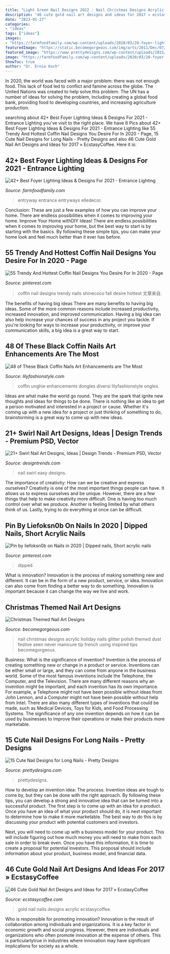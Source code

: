 ```yaml
---
title: "Light Green Nail Designs 2022 : Nail Christmas Designs Acrylic Holiday Nails Glitter Polish Themed Dust Festive Seen Never Manicure Tip French Using Inspired Tips Becomegorgeous"
description: "46 cute gold nail art designs and ideas for 2017 » ecstasycoffee"
date: "2023-01-27"
categories:
- "ideas"
tags: ["ideas"]
images:
- "https://farmfoodfamily.com/wp-content/uploads/2020/03/20-foyer-lighting-ideas-650x970.jpg"
featuredImage: "https://static.becomegorgeous.com/img/arts/2011/Dec/07/6149/christmas_nails6.jpg"
featured_image: "https://www.prettydesigns.com/wp-content/uploads/2015/08/15-cute-nail-designs-for-long-nails6.jpg"
image: "https://farmfoodfamily.com/wp-content/uploads/2020/03/20-foyer-lighting-ideas-650x970.jpg"
ShowToc: true
author: "Dr. Ernie Koch"
---
```



In 2020, the world was faced with a major problem: there was not enough food. This lack of food led to conflict and famine across the globe. The United Nations was created to help solve this problem. The UN has a number of ideas for solving the problem, including creating a global food bank, providing food to developing countries, and increasing agriculture production.

	

		
searching about 42+ Best Foyer Lighting Ideas &amp; Designs For 2021 - Entrance Lighting you've visit to the right place. We have 8 Pics about 42+ Best Foyer Lighting Ideas &amp; Designs For 2021 - Entrance Lighting like 55 Trendy And Hottest Coffin Nail Designs You Desire For In 2020 - Page, 15 Cute Nail Designs for Long Nails - Pretty Designs and also 46 Cute Gold Nail Art Designs and Ideas for 2017 » EcstasyCoffee. Here it is:
		
    
## 42+ Best Foyer Lighting Ideas &amp; Designs For 2021 - Entrance Lighting

<img loading=lazy src="https://farmfoodfamily.com/wp-content/uploads/2020/03/20-foyer-lighting-ideas-650x970.jpg" onerror="this.onerror=null;this.src='https://tse2.mm.bing.net/th?id=OIP.-CzZ8b0n1GC2BzqH_8sHUwHaLD&amp;pid=15.1';" alt="42+ Best Foyer Lighting Ideas &amp; Designs For 2021 - Entrance Lighting">

_Source: farmfoodfamily.com_

>entryway entrance entryways elledecor. 

	

Conclusion: These are just a few examples of how you can improve your home. There are endless possibilities when it comes to improving your home.
Improve Your Home withDIY Ideas!
There are endless possibilities when it comes to improving your home, but the best way to start is by starting with the basics. By following these simple tips, you can make your home look and feel much better than it ever has before.

    
## 55 Trendy And Hottest Coffin Nail Designs You Desire For In 2020 - Page

<img loading=lazy src="https://i.pinimg.com/736x/11/2c/e3/112ce3bc00968e3760d133586a3947e3.jpg" onerror="this.onerror=null;this.src='https://tse2.mm.bing.net/th?id=OIP.9Fs5zKijlEpWB0rpR8dztwHaHa&amp;pid=15.1';" alt="55 Trendy And Hottest Coffin Nail Designs You Desire For In 2020 - Page">

_Source: pinterest.com_

>coffin nail designs trendy nails shinecoco fall desire hottest 文章来自. 

	

The benefits of having big ideas
There are many benefits to having big ideas. Some of the more common reasons include increased productivity, increased innovation, and improved communication. Having a big idea can also help increase your chances of success in any project you tackle. If you're looking for ways to increase your productivity, or improve your communication skills, a big idea is a great way to start.

    
## 48 Of These Black Coffin Nails Art Enhancements Are The Most

<img loading=lazy src="https://lilyfashionstyle.com/wp-content/uploads/2020/03/47.jpg" onerror="this.onerror=null;this.src='https://tse2.mm.bing.net/th?id=OIP.1eC8rJ4ZOGQ48g8czPWKSwHaKw&amp;pid=15.1';" alt="48 of These Black Coffin Nails Art Enhancements are The Most">

_Source: lilyfashionstyle.com_

>coffin unghie enhancements dongles diversi lilyfashionstyle ongles. 

	

Ideas are what make the world go round. They are the spark that ignite new thoughts and ideas for things to be done. There is nothing like an idea to get a person motivated and interested in a project or cause. Whether it's coming up with a new idea for a project or just thinking of something to do, brainstorming is a great way to come up with new ideas.

    
## 21+ Swirl Nail Art Designs, Ideas | Design Trends - Premium PSD, Vector

<img loading=lazy src="https://images.designtrends.com/wp-content/uploads/2016/08/30183458/Easy-Swirl-Nail-Art.jpg" onerror="this.onerror=null;this.src='https://tse2.mm.bing.net/th?id=OIP.sSV4CqxMFcwwSjYG_OPKSwHaHa&amp;pid=15.1';" alt="21+ Swirl Nail Art Designs, Ideas | Design Trends - Premium PSD, Vector">

_Source: designtrends.com_

>nail swirl easy designs. 

	

The importance of creativity: How can we be creative and express ourselves?
Creativity is one of the most important things people can have. It allows us to express ourselves and be unique. However, there are a few things that help to make creativity more difficult. One is having too much control over what we produce. Another is feeling limited by what others think of us. Lastly, trying to do everything at once can be difficult.

    
## Pin By Liefoksn0b On Nails In 2020 | Dipped Nails, Short Acrylic Nails

<img loading=lazy src="https://i.pinimg.com/736x/8d/59/45/8d5945228bd359e18e74cc8b10cc1a28.jpg" onerror="this.onerror=null;this.src='https://tse2.mm.bing.net/th?id=OIP.PTqGdAKr98QnThpVdpdplgHaJ3&amp;pid=15.1';" alt="Pin by liefoksn0b on Nails in 2020 | Dipped nails, Short acrylic nails">

_Source: pinterest.com_

>dipped. 

	

What is innovation?
Innovation is the process of making something new and different. It can be in the form of a new product, service, or idea. Innovation can also come from finding a better way to do something. Innovation is important because it can change the way we live and work.

    
## Christmas Themed Nail Art Designs

<img loading=lazy src="https://static.becomegorgeous.com/img/arts/2011/Dec/07/6149/christmas_nails6.jpg" onerror="this.onerror=null;this.src='https://tse3.mm.bing.net/th?id=OIP.8CNNJKaRPd6htCMTts_p_gHaJ6&amp;pid=15.1';" alt="Christmas Themed Nail Art Designs">

_Source: becomegorgeous.com_

>nail christmas designs acrylic holiday nails glitter polish themed dust festive seen never manicure tip french using inspired tips becomegorgeous. 

	

Business: What is the significance of invention?
Invention is the process of creating something new or change in a product or service. Inventions can be either small or large, and they can come from anyone in the business world. Some of the most famous inventions include the Telephone, the Computer, and the Television. There are many different reasons why an invention might be important, and each invention has its own importance. For example, a Telephone might not have been possible without ideas from John Lennon, and a Computer might not have been possible without help from Intel. 
There are also many different types of inventions that could be made, such as Medical Devices, Toys for Kids, and Food Processing Systems. The significance of any one invention depends on how it can be used by businesses to improve their operations or make their products more marketable.

    
## 15 Cute Nail Designs For Long Nails - Pretty Designs

<img loading=lazy src="https://www.prettydesigns.com/wp-content/uploads/2015/08/15-cute-nail-designs-for-long-nails6.jpg" onerror="this.onerror=null;this.src='https://tse4.mm.bing.net/th?id=OIP.Wog-KKdNHFmDGMmK3LPLgAHaJ6&amp;pid=15.1';" alt="15 Cute Nail Designs for Long Nails - Pretty Designs">

_Source: prettydesigns.com_

>prettydesigns. 

	

How to develop an invention idea: The process.
Invention ideas are tough to come by, but they can be done with the right approach. By following these tips, you can develop a strong and innovative idea that can be turned into a successful product.
The first step is to come up with an idea for a product. Once you have an idea of what your product should do, it is next important to determine how to make it more marketable. The best way to do this is by discussing your product with potential customers and investors.

Next, you will need to come up with a business model for your product. This will include figuring out how much money you will need to make from each sale in order to break even. Once you have this information, it is time to create a proposal for potential investors. This proposal should include information about your product, business model, and financial data.

    
## 46 Cute Gold Nail Art Designs And Ideas For 2017 » EcstasyCoffee

<img loading=lazy src="https://i1.wp.com/www.ecstasycoffee.com/wp-content/uploads/2016/11/Gold-Nails-Art-Design-Ideas20.jpg?resize=600%2C637" onerror="this.onerror=null;this.src='https://tse4.mm.bing.net/th?id=OIP.KdcMKPs9ehrhsMlwUOw5uQHaH3&amp;pid=15.1';" alt="46 Cute Gold Nail Art Designs and Ideas for 2017 » EcstasyCoffee">

_Source: ecstasycoffee.com_

>gold nail nails designs acrylic ecstasycoffee. 

	

Who is responsible for promoting innovation?
Innovation is the result of collaboration among individuals and organizations. It is a key factor in economic growth and social progress. However, there are individuals and organizations who often promote innovation at the expense of others. This is particularlytrue in industries where innovation may have significant implications for society as a whole.

